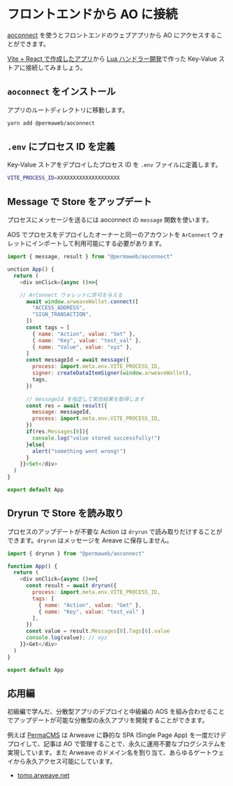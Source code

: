 # フロントエンドから AO に接続

[aoconnect](https://cookbook_ao.g8way.io/guides/aoconnect/aoconnect.html) を使うとフロントエンドのウェブアプリから AO にアクセスすることができます。

[Vite + React で作成したアプリ](./deploy-app.md)から [Lua ハンドラー開発](./handlers.md)で作った Key-Value ストアに接続してみましょう。

## `aoconnect` をインストール

アプリのルートディレクトリに移動します。

```bash
yarn add @permaweb/aoconnect
```
## `.env` にプロセス ID を定義

Key-Value ストアをデプロイしたプロセス ID を `.env` ファイルに定義します。

```bash
VITE_PROCESS_ID=XXXXXXXXXXXXXXXXXXXX
```

## Message で Store をアップデート

プロセスにメッセージを送るには aoconnect の `message` 関数を使います。

AOS でプロセスをデプロイしたオーナーと同一のアカウントを `ArConnect` ウォレットにインポートして利用可能にする必要があります。

```javascript
import { message, result } from "@permaweb/aoconnect"

unction App() {
  return (
    <div onClick={async ()=>{

    // ArConnect ウォレットに許可を与える
      await window.arweaveWallet.connect([
        "ACCESS_ADDRESS",
        "SIGN_TRANSACTION",
      ])
      const tags = [
        { name: "Action", value: "Set" },
        { name: "Key", value: "test_val" },
        { name: "Value", value: "xyz" },
      ]
      const messageId = await message({
        process: import.meta.env.VITE_PROCESS_ID,
        signer: createDataItemSigner(window.arweaveWallet),
        tags,
      })
      
      // messageId を指定して実効結果を取得します
      const res = await result({
        message: messageId,
        process: import.meta.env.VITE_PROCESS_ID,
      })
      if(res.Messages[0]){
        console.log("value stored successfully!")
      }else{
        alert("something went wrong!")
      }
    }}>Set</div>
  )
}

export default App
```

## Dryrun で Store を読み取り

プロセスのアップデートが不要な Action は `dryrun` で読み取りだけすることができます。`dryrun` はメッセージを Areave に保存しません。

```javascript
import { dryrun } from "@permaweb/aoconnect"

function App() {
  return (
    <div onClick={async ()=>{
      const result = await dryrun({
        process: import.meta.env.VITE_PROCESS_ID,
        tags: [
          { name: "Action", value: "Get" },
          { name: "Key", value: "test_val" }
        ],
      })
      const value = result.Messages[0].Tags[6].value
      console.log(value); // xyz
    }}>Get</div>
  )
}

export default App
```

## 応用編

初級編で学んだ、分散型アプリのデプロイと中級編の AOS を組み合わせることでアップデートが可能な分散型の永久アプリを開発することができます。

例えば [PermaCMS](https://github.com/ocrybit/perma-cms) は Arweave に静的な SPA (Single Page App) を一度だけデプロイして、記事は AO で管理することで、永久に運用不要なブログシステムを実現しています。また Arweave のドメイン名を割り当て、あらゆるゲートウェイから永久アクセス可能にしています。

- [tomo.arweave.net](https://tomo.arweave.net)